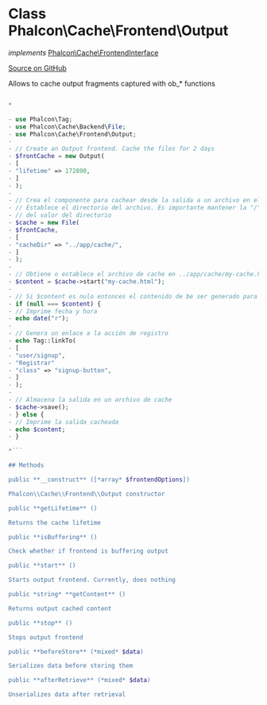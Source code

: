 # Class **Phalcon\\Cache\\Frontend\\Output**

*implements* [Phalcon\Cache\FrontendInterface](/en/3.1.2/api/Phalcon_Cache_FrontendInterface)

<a href="https://github.com/phalcon/cphalcon/blob/master/phalcon/cache/frontend/output.zep" class="btn btn-default btn-sm">Source on GitHub</a>

Allows to cache output fragments captured with ob_* functions

```php <?php</p> 

*

- use Phalcon\Tag;
- use Phalcon\Cache\Backend\File;
- use Phalcon\Cache\Frontend\Output;
- 
- // Create an Output frontend. Cache the files for 2 days
- $frontCache = new Output(
- [
- "lifetime" => 172800,
- ]
- );
- 
- // Crea el componente para cachear desde la salida a un archivo en el backend
- // Establece el directorio del archivo. Es importante mantener la "/" barra al final
- // del valor del directorio
- $cache = new File(
- $frontCache,
- [
- "cacheDir" => "../app/cache/",
- ]
- );
- 
- // Obtiene o establece el archivo de cache en ../app/cache/my-cache.html
- $content = $cache->start("my-cache.html");
- 
- // Si $content es nulo entonces el contenido de be ser generado para el cache
- if (null === $content) {
- // Imprime fecha y hora
- echo date("r");
- 
- // Genera un enlace a la acción de registro
- echo Tag::linkTo(
- [
- "user/signup",
- "Registrar"
- "class" => "signup-button",
- ]
- );
- 
- // Almacena la salida en un archivo de cache
- $cache->save();
- } else {
- // Imprime la salida cacheada
- echo $content;
- }

*```

## Methods

public **__construct** ([*array* $frontendOptions])

Phalcon\\Cache\\Frontend\\Output constructor

public **getLifetime** ()

Returns the cache lifetime

public **isBuffering** ()

Check whether if frontend is buffering output

public **start** ()

Starts output frontend. Currently, does nothing

public *string* **getContent** ()

Returns output cached content

public **stop** ()

Stops output frontend

public **beforeStore** (*mixed* $data)

Serializes data before storing them

public **afterRetrieve** (*mixed* $data)

Unserializes data after retrieval